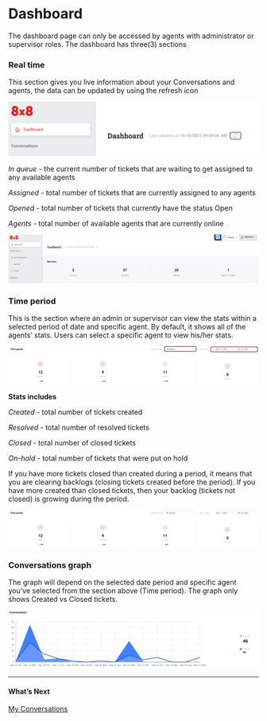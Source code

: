 # Dashboard

The dashboard page can only be accessed by agents with administrator or supervisor roles. The dashboard has three(3) sections  

  
 

### Real time

This section gives you live information about your Conversations and agents, the data can be updated by using the refresh icon 

![1391](../images/d39cc53-Refresh-converse.png "Refresh-converse.png")
  
  

*In queue* - the current number of tickets that are waiting to get assigned to any available agents  

*Assigned* - total number of tickets that are currently assigned to any agents  

*Opened* - total number of tickets that currently have the status Open  

*Agents* - total number of available agents that are currently online

![2048](../images/65ed7ac-Dashboad.png "Dashboad.png")
  

### Time period

This is the section where an admin or supervisor can view the stats within a selected period of date and specific agent. By default, it shows all of the agents’ stats. Users can select a specific agent to view his/her stats.

![1624](../images/4ef56c6-screenshot-converse.8x8.com-2021.10.18-15_34_21.png "screenshot-converse.8x8.com-2021.10.18-15_34_21.png")
  

**Stats includes**  

*Created* - total number of tickets created  

*Resolved* - total number of resolved tickets  

*Closed* - total number of closed tickets  

*On-hold* - total number of tickets that were put on hold

  

If you have more tickets closed than created during a period, it means that you are clearing backlogs (closing tickets created before the period). If you have more created than closed tickets, then your backlog (tickets not closed) is growing during the period. 

![1624](../images/9c07821-Time_Period.png "Time Period.png")
  

### Conversations graph

The graph will depend on the selected date period and specific agent you’ve selected from the section above (Time period). The graph only shows Created vs Closed tickets.

![1600](../images/d2a2c87-conversations.png "conversations.png")

---

#### What’s Next

[My Conversations](/connect/docs/my-conversations)
